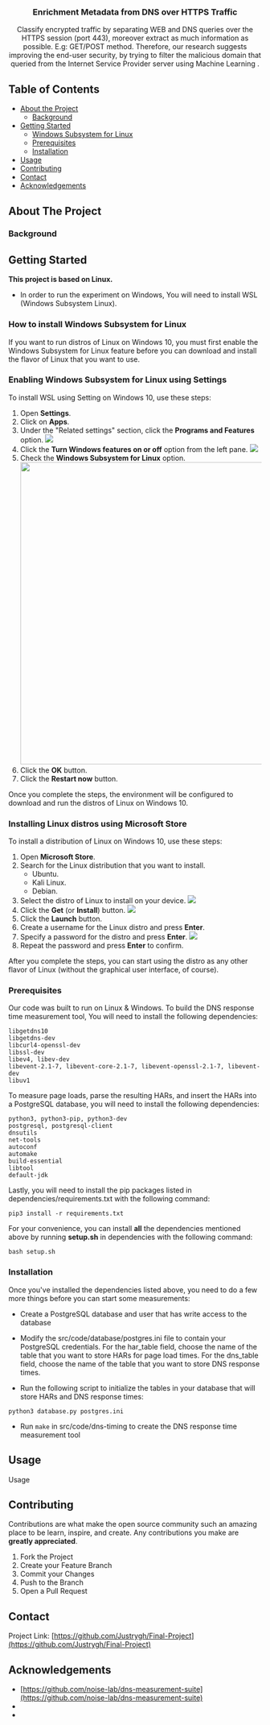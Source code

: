 <p align="center">
  <a href="https://github.com/Justrygh/Final-Project">
  </a>

  <h3 align="center">Enrichment Metadata from DNS over HTTPS Traffic</h3>

  <p align="center">
    Classify encrypted traffic by separating WEB and DNS queries over the HTTPS session (port 443), moreover extract as much information as possible. E.g: GET/POST method.
  Therefore, our research suggests improving the end-user security, by trying to filter the malicious domain that queried from the Internet Service Provider server using Machine Learning .

  </p>
</p>



<!-- TABLE OF CONTENTS -->
## Table of Contents

* [About the Project](#about-the-project)
  * [Background](#background)
* [Getting Started](#getting-started)
  * [Windows Subsystem for Linux](#how-to-install-windows-subsystem-for-linux)
  * [Prerequisites](#prerequisites)
  * [Installation](#installation)
* [Usage](#usage)
* [Contributing](#contributing)
* [Contact](#contact)
* [Acknowledgements](#acknowledgements)



<!-- ABOUT THE PROJECT -->
## About The Project

### Background


<!-- GETTING STARTED -->
## Getting Started

**This project is based on Linux.** 
* In order to run the experiment on Windows, You will need to install WSL (Windows Subsystem Linux). 

### How to install Windows Subsystem for Linux
<p>
  If you want to run distros of Linux on Windows 10, you must first enable the Windows Subsystem for Linux feature before you can download and install the flavor of Linux that you want to use.
  </p>

### Enabling Windows Subsystem for Linux using Settings
To install WSL using Setting on Windows 10, use these steps:
1. Open **Settings**.
2. Click on **Apps**.
3. Under the "Related settings" section, click the **Programs and Features** option.
   <img src=https://www.windowscentral.com/sites/wpcentral.com/files/styles/xlarge/public/field/image/2019/12/apps-features-programsfeatures-option.jpg>
4. Click the **Turn Windows features on or off** option from the left pane.
   <img src=https://www.windowscentral.com/sites/wpcentral.com/files/styles/xlarge/public/field/image/2019/12/controlpanel-turn-windows-features-option.jpg>
5. Check the **Windows Subsystem for Linux** option.
   <img src=https://www.windowscentral.com/sites/wpcentral.com/files/styles/xlarge/public/field/image/2019/12/enable-windows-subsystem-linux-windows-10.jpg width="700" height="600">
6. Click the **OK** button.
7. Click the **Restart now** button.

Once you complete the steps, the environment will be configured to download and run the distros of Linux on Windows 10.

### Installing Linux distros using Microsoft Store
To install a distribution of Linux on Windows 10, use these steps:

1. Open **Microsoft Store**.
2. Search for the Linux distribution that you want to install.
   * Ubuntu.
   * Kali Linux.
   * Debian.
3. Select the distro of Linux to install on your device.
   <img src="https://www.windowscentral.com/sites/wpcentral.com/files/styles/xlarge/public/field/image/2019/12/linux-microsoft-store-download.jpg">
4. Click the **Get** (or **Install**) button.
   <img src="https://www.windowscentral.com/sites/wpcentral.com/files/styles/xlarge/public/field/image/2019/12/install-ubuntu-microsoftstore.jpg">
5. Click the **Launch** button.
6. Create a username for the Linux distro and press **Enter**.
7. Specify a password for the distro and press **Enter**.
   <img src="https://www.windowscentral.com/sites/wpcentral.com/files/styles/xlarge/public/field/image/2019/12/setup-ubuntu-wsl-windows10.jpg">
8. Repeat the password and press **Enter** to confirm.

After you complete the steps, you can start using the distro as any other flavor of Linux (without the graphical user interface, of course).



### Prerequisites 
Our code was built to run on Linux & Windows. To build the DNS response time measurement tool, You will need to install the following dependencies:
```
libgetdns10
libgetdns-dev
libcurl4-openssl-dev
libssl-dev
libev4, libev-dev
libevent-2.1-7, libevent-core-2.1-7, libevent-openssl-2.1-7, libevent-dev
libuv1
```

To measure page loads, parse the resulting HARs, and insert the HARs into a PostgreSQL database, you will need to install the following dependencies:
```
python3, python3-pip, python3-dev
postgresql, postgresql-client
dnsutils
net-tools
autoconf
automake
build-essential
libtool
default-jdk
```
Lastly, you will need to install the pip packages listed in dependencies/requirements.txt with the following command:

```
pip3 install -r requirements.txt
```

For your convenience, you can install **all** the dependencies mentioned above by running **setup.sh** in dependencies with the following command:

```
bash setup.sh
```

### Installation

Once you've installed the dependencies listed above, you need to do a few more things before you can start some measurements:

* Create a PostgreSQL database and user that has write access to the database

* Modify the src/code/database/postgres.ini file to contain your PostgreSQL credentials. For the har_table field, choose the name of the table that you want to store HARs for page load times. For the dns_table field, choose the name of the table that you want to store DNS response times.

* Run the following script to initialize the tables in your database that will store HARs and DNS response times:

```
python3 database.py postgres.ini
```

* Run ```make``` in src/code/dns-timing to create the DNS response time measurement tool


<!-- USAGE EXAMPLES -->
## Usage
Usage

<!-- CONTRIBUTING -->
## Contributing

Contributions are what make the open source community such an amazing place to be learn, inspire, and create. Any contributions you make are **greatly appreciated**.

1. Fork the Project
2. Create your Feature Branch 
3. Commit your Changes 
4. Push to the Branch 
5. Open a Pull Request


<!-- CONTACT -->
## Contact

Project Link: [https://github.com/Justrygh/Final-Project](https://github.com/Justrygh/Final-Project)


<!-- ACKNOWLEDGEMENTS -->
## Acknowledgements

* [https://github.com/noise-lab/dns-measurement-suite](https://github.com/noise-lab/dns-measurement-suite)
* []()
* []()
